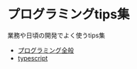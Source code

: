# プログラミングtips集
業務や日頃の開発でよく使うtips集

* [プログラミング全般](./programing/README.md)
* [typescript](./typescript/README.md)

